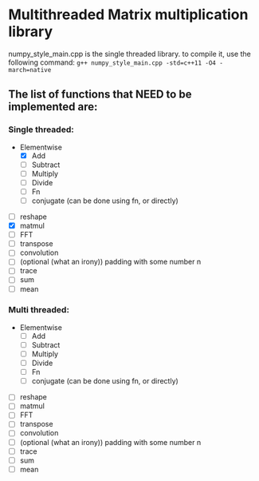 # Multithreaded Matrix multiplication library

numpy_style_main.cpp is the single threaded library.
to compile it, use the following command:
`g++ numpy_style_main.cpp -std=c++11 -O4 -march=native`

## The list of functions that NEED to be implemented are:
### Single threaded:
- Elementwise
	- [X] Add
	- [ ] Subtract
	- [ ] Multiply
	- [ ] Divide
	- [ ] Fn
	- [ ] conjugate (can be done using fn, or directly)
- [ ] reshape
- [X] matmul
- [ ] FFT
- [ ] transpose
- [ ] convolution
- [ ] (optional (what an irony)) padding with some number n
- [ ] trace
- [ ] sum
- [ ] mean

### Multi threaded:
- Elementwise
	- [ ] Add
	- [ ] Subtract
	- [ ] Multiply
	- [ ] Divide
	- [ ] Fn
	- [ ] conjugate (can be done using fn, or directly)
- [ ] reshape
- [ ] matmul
- [ ] FFT
- [ ] transpose
- [ ] convolution
- [ ] (optional (what an irony)) padding with some number n
- [ ] trace
- [ ] sum
- [ ] mean
